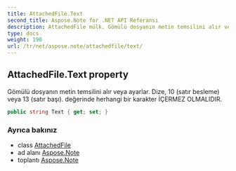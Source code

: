```yaml
---
title: AttachedFile.Text
second_title: Aspose.Note for .NET API Referansı
description: AttachedFile mülk. Gömülü dosyanın metin temsilini alır veya ayarlar. Dize 10 satır besleme veya 13 satır başı. değerinde herhangi bir karakter İÇERMEZ OLMALIDIR.
type: docs
weight: 190
url: /tr/net/aspose.note/attachedfile/text/
---
```

## AttachedFile.Text property

Gömülü dosyanın metin temsilini alır veya ayarlar. Dize, 10 (satır besleme) veya 13 (satır başı). değerinde herhangi bir karakter İÇERMEZ OLMALIDIR.

```csharp
public string Text { get; set; }
```

### Ayrıca bakınız

* class [AttachedFile](../)
* ad alanı [Aspose.Note](../../attachedfile/)
* toplantı [Aspose.Note](../../../)


